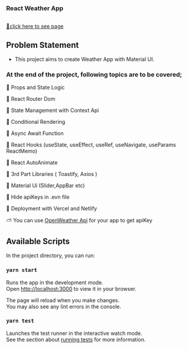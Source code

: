### React Weather App

![]()

[🛒click here to see page](
)


## Problem Statement

- This project aims to create Weather App with Material UI.


### At the end of the project, following topics are to be covered;

📌 Props and State Logic

📌 React Router Dom

📌 State Management with Context Api

📌 Conditional Rendering

📌 Async Await Function

📌 React Hooks (useState, useEffect, useRef, useNavigate, useParams ReactMemo)

📌 React AutoAnimate

📌 3rd Part Libraries ( Toastify, Axios )

📌 Material Ui (Slider,AppBar etc)

📌 Hide apiKeys in .evn file

📌 Deployment with Vercel and Netlify

⛅ You can use [OpenWeather Api](https://openweathermap.org/) for your app to get apiKey

## Available Scripts

In the project directory, you can run:

### `yarn start`

Runs the app in the development mode.\
Open [http://localhost:3000](http://localhost:3000) to view it in your browser.

The page will reload when you make changes.\
You may also see any lint errors in the console.

### `yarn test`

Launches the test runner in the interactive watch mode.\
See the section about [running tests](https://facebook.github.io/create-react-app/docs/running-tests) for more information.
